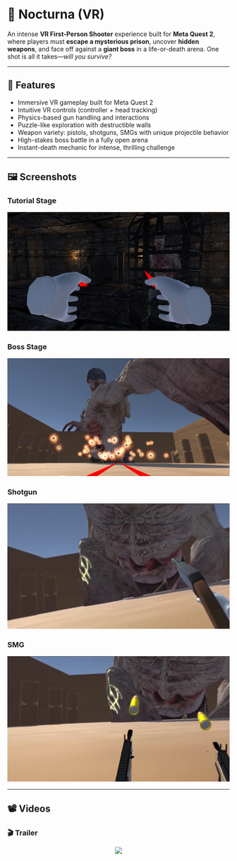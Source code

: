 # 🔫 Nocturna (VR)

An intense **VR First-Person Shooter** experience built for **Meta Quest 2**, where players must **escape a mysterious prison**, uncover **hidden weapons**, and face off against a **giant boss** in a life-or-death arena. One shot is all it takes—*will you survive?*

---

## 🔧 Features

- Immersive VR gameplay built for Meta Quest 2
- Intuitive VR controls (controller + head tracking)
- Physics-based gun handling and interactions
- Puzzle-like exploration with destructible walls
- Weapon variety: pistols, shotguns, SMGs with unique projectile behavior
- High-stakes boss battle in a fully open arena
- Instant-death mechanic for intense, thrilling challenge

---

## 🖼️ Screenshots

### Tutorial Stage 
![tutorial](./Screenshots/Tutorial.jpg)

### Boss Stage
![boss](./Screenshots/Boss.jpg)

### Shotgun
![shotgun](./Screenshots/Shotgun.png)

### SMG
![smg](./Screenshots/SMG.png)

---

## 📽️ Videos

### 🎬 Trailer  
<p align="center">
  <a href="https://www.youtube.com/watch?v=j7FWrOSDOoQ">
    <img src="https://img.youtube.com/vi/j7FWrOSDOoQ/0.jpg" width="480"/>
  </a>
</p>
